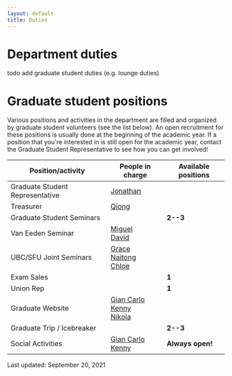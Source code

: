 ```yaml
---
layout: default
title: Duties
---
```


# Department duties

todo add graduate student duties (e.g. lounge duties)

# Graduate student positions

Various positions and activities in the department are filled and organized by graduate student volunteers (see the list below).
An open recruitment for these positions is usually done at the beginning of the academic year.
If a position that you're interested in is still open for the academic year, contact the Graduate Student Representative to see how you can get involved!

| Position/activity | People in charge | Available positions |
| ----------------- | ---------------- | ------------------- |
| Graduate Student Representative | [Jonathan](https://www.stat.ubc.ca/users/jonathan-ok-agyeman) | |
| Treasurer | [Qiong](https://www.stat.ubc.ca/users/qiong-zhang) | |
| Graduate Student Seminars | | **2--3** |
| Van Eeden Seminar | [Miguel](https://www.stat.ubc.ca/users/miguel-biron-lattes)<br/>[David](https://www.stat.ubc.ca/users/zuheng-david-xu) | |
| UBC/SFU Joint Seminars | [Grace](https://www.stat.ubc.ca/users/weijia-grace-yin)<br/>[Naitong](https://www.stat.ubc.ca/users/naitong-chen)<br/>[Chloe](https://www.stat.ubc.ca/users/xinyuan-chloe-you) | |
| Exam Sales | | **1** |
| Union Rep	| | **1** |
| Graduate Website | [Gian Carlo](https://www.stat.ubc.ca/users/gian-carlo-di-luvi)<br/>[Kenny](https://www.stat.ubc.ca/users/kenny-chiu)<br/>[Nikola](https://www.stat.ubc.ca/users/nikola-surjanovic) | |
| Graduate Trip / Icebreaker | | **2--3** |
| Social Activities | [Gian Carlo](https://www.stat.ubc.ca/users/gian-carlo-di-luvi)<br/>[Kenny](https://www.stat.ubc.ca/users/kenny-chiu) | **Always open!** |

Last updated: September 20, 2021
